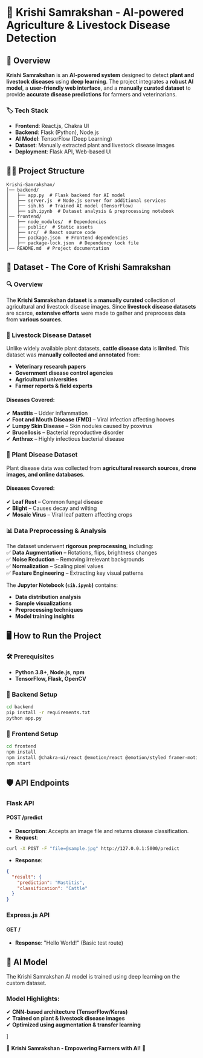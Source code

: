 # 🌿 Krishi Samrakshan - AI-powered Agriculture & Livestock Disease Detection  

## 🚀 Overview  
**Krishi Samrakshan** is an **AI-powered system** designed to detect **plant and livestock diseases** using **deep learning**. The project integrates a **robust AI model**, a **user-friendly web interface**, and a **manually curated dataset** to provide **accurate disease predictions** for farmers and veterinarians.

### 🏷️ Tech Stack  
- **Frontend**: React.js, Chakra UI  
- **Backend**: Flask (Python), Node.js  
- **AI Model**: TensorFlow (Deep Learning)  
- **Dataset**: Manually extracted plant and livestock disease images  
- **Deployment**: Flask API, Web-based UI  

## 💁️‍♂️ Project Structure  
```
Krishi-Samrakshan/  
│── backend/  
│   ├── app.py  # Flask backend for AI model
│   ├── server.js  # Node.js server for additional services
│   ├── sih.h5  # Trained AI model (TensorFlow)
│   ├── sih.ipynb  # Dataset analysis & preprocessing notebook
│── frontend/  
│   ├── node_modules/  # Dependencies
│   ├── public/  # Static assets
│   ├── src/  # React source code
│   ├── package.json  # Frontend dependencies
│   ├── package-lock.json  # Dependency lock file
│── README.md  # Project documentation
```

## 🌱 Dataset - The Core of Krishi Samrakshan  

### 🔍 Overview  
The **Krishi Samrakshan dataset** is a **manually curated** collection of agricultural and livestock disease images. Since **livestock disease datasets** are scarce, **extensive efforts** were made to gather and preprocess data from **various sources**.

### 🐄 Livestock Disease Dataset  
Unlike widely available plant datasets, **cattle disease data** is **limited**. This dataset was **manually collected and annotated** from:  
- **Veterinary research papers**  
- **Government disease control agencies**  
- **Agricultural universities**  
- **Farmer reports & field experts**  

#### **Diseases Covered:**  
✔ **Mastitis** – Udder inflammation  
✔ **Foot and Mouth Disease (FMD)** – Viral infection affecting hooves  
✔ **Lumpy Skin Disease** – Skin nodules caused by poxvirus  
✔ **Brucellosis** – Bacterial reproductive disorder  
✔ **Anthrax** – Highly infectious bacterial disease  

### 🌾 Plant Disease Dataset  
Plant disease data was collected from **agricultural research sources, drone images, and online databases**.  

#### **Diseases Covered:**  
✔ **Leaf Rust** – Common fungal disease  
✔ **Blight** – Causes decay and wilting  
✔ **Mosaic Virus** – Viral leaf pattern affecting crops  

### 📊 Data Preprocessing & Analysis  
The dataset underwent **rigorous preprocessing**, including:  
✅ **Data Augmentation** – Rotations, flips, brightness changes  
✅ **Noise Reduction** – Removing irrelevant backgrounds  
✅ **Normalization** – Scaling pixel values  
✅ **Feature Engineering** – Extracting key visual patterns  

The **Jupyter Notebook (`sih.ipynb`)** contains:  
- **Data distribution analysis**  
- **Sample visualizations**  
- **Preprocessing techniques**  
- **Model training insights**  

## 🖥️ How to Run the Project  

### 🛠️ Prerequisites  
- **Python 3.8+**, **Node.js**, **npm**  
- **TensorFlow, Flask, OpenCV**  

### 🚀 Backend Setup  
```sh
cd backend
pip install -r requirements.txt
python app.py
```

### 🎨 Frontend Setup  
```sh
cd frontend
npm install
npm install @chakra-ui/react @emotion/react @emotion/styled framer-motion
npm start
```

## 🛡️ API Endpoints  

### Flask API  
#### **POST /predict**  
- **Description**: Accepts an image file and returns disease classification.  
- **Request**:  
```sh
curl -X POST -F "file=@sample.jpg" http://127.0.0.1:5000/predict
```
- **Response**:  
```json
{
  "result": {
    "prediction": "Mastitis",
    "classification": "Cattle"
  }
}
```

### Express.js API  
#### **GET /**  
- **Response**: "Hello World!" (Basic test route)  

## 🔬 AI Model  
The Krishi Samrakshan AI model is trained using deep learning on the custom dataset.

### Model Highlights:
✔ **CNN-based architecture (TensorFlow/Keras)**  
✔ **Trained on plant & livestock disease images**  
✔ **Optimized using augmentation & transfer learning**  

]  



🚀 **Krishi Samrakshan - Empowering Farmers with AI!** 🌿

